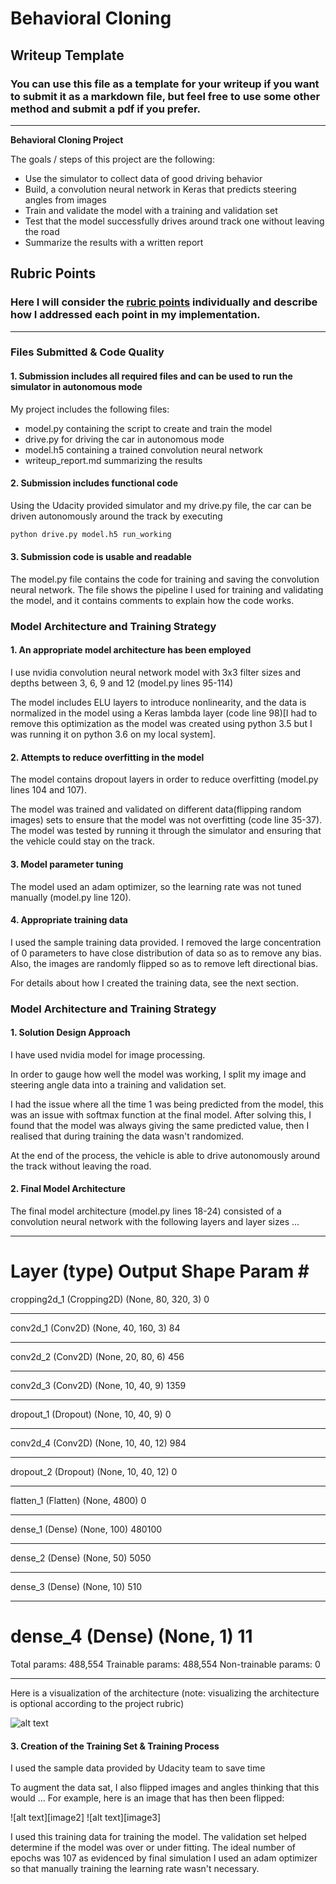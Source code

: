 # **Behavioral Cloning** 

## Writeup Template

### You can use this file as a template for your writeup if you want to submit it as a markdown file, but feel free to use some other method and submit a pdf if you prefer.

---

**Behavioral Cloning Project**

The goals / steps of this project are the following:
* Use the simulator to collect data of good driving behavior
* Build, a convolution neural network in Keras that predicts steering angles from images
* Train and validate the model with a training and validation set
* Test that the model successfully drives around track one without leaving the road
* Summarize the results with a written report


[//]: # (Image References)

[image1]: ./model.png "Model Visualization"
[image6]: ./straight.jpg "Normal Image"
[image7]: ./flip.jpg "Flipped Image"

## Rubric Points
### Here I will consider the [rubric points](https://review.udacity.com/#!/rubrics/432/view) individually and describe how I addressed each point in my implementation.  

---
### Files Submitted & Code Quality

#### 1. Submission includes all required files and can be used to run the simulator in autonomous mode

My project includes the following files:
* model.py containing the script to create and train the model
* drive.py for driving the car in autonomous mode
* model.h5 containing a trained convolution neural network 
* writeup_report.md summarizing the results

#### 2. Submission includes functional code
Using the Udacity provided simulator and my drive.py file, the car can be driven autonomously around the track by executing 
```sh
python drive.py model.h5 run_working
```

#### 3. Submission code is usable and readable

The model.py file contains the code for training and saving the convolution neural network. The file shows the pipeline I used for training and validating the model, and it contains comments to explain how the code works.

### Model Architecture and Training Strategy

#### 1. An appropriate model architecture has been employed

I use nvidia convolution neural network model with 3x3 filter sizes and depths between 3, 6, 9 and 12 (model.py lines 95-114) 

The model includes ELU layers to introduce nonlinearity, and the data is normalized in the model using a Keras lambda layer (code line 98)[I had to remove this optimization as the model was created using python 3.5 but I was running it on python 3.6 on my local system]. 

#### 2. Attempts to reduce overfitting in the model

The model contains dropout layers in order to reduce overfitting (model.py lines 104 and 107). 

The model was trained and validated on different data(flipping random images) sets to ensure that the model was not overfitting (code line 35-37). The model was tested by running it through the simulator and ensuring that the vehicle could stay on the track.

#### 3. Model parameter tuning

The model used an adam optimizer, so the learning rate was not tuned manually (model.py line 120).

#### 4. Appropriate training data

I used the sample training data provided. I removed the large concentration of 0 parameters to have close distribution of data so as to remove any bias. Also, the images are randomly flipped so as to remove left directional bias.


For details about how I created the training data, see the next section. 

### Model Architecture and Training Strategy

#### 1. Solution Design Approach

I have used nvidia model for image processing.

In order to gauge how well the model was working, I split my image and steering angle data into a training and validation set.

I had the issue where all the time 1 was being predicted from the model, this was an issue with softmax function at the final model. After solving this, I found that the model was always giving the same predicted value, then I realised that during training the data wasn't randomized. 

At the end of the process, the vehicle is able to drive autonomously around the track without leaving the road.

#### 2. Final Model Architecture

The final model architecture (model.py lines 18-24) consisted of a convolution neural network with the following layers and layer sizes ...
_________________________________________________________________
Layer (type)                 Output Shape              Param #   
=================================================================
cropping2d_1 (Cropping2D)    (None, 80, 320, 3)        0         
_________________________________________________________________
conv2d_1 (Conv2D)            (None, 40, 160, 3)        84        
_________________________________________________________________
conv2d_2 (Conv2D)            (None, 20, 80, 6)         456       
_________________________________________________________________
conv2d_3 (Conv2D)            (None, 10, 40, 9)         1359      
_________________________________________________________________
dropout_1 (Dropout)          (None, 10, 40, 9)         0         
_________________________________________________________________
conv2d_4 (Conv2D)            (None, 10, 40, 12)        984       
_________________________________________________________________
dropout_2 (Dropout)          (None, 10, 40, 12)        0         
_________________________________________________________________
flatten_1 (Flatten)          (None, 4800)              0         
_________________________________________________________________
dense_1 (Dense)              (None, 100)               480100    
_________________________________________________________________
dense_2 (Dense)              (None, 50)                5050      
_________________________________________________________________
dense_3 (Dense)              (None, 10)                510       
_________________________________________________________________
dense_4 (Dense)              (None, 1)                 11        
=================================================================
Total params: 488,554
Trainable params: 488,554
Non-trainable params: 0
_________________________________________________________________


Here is a visualization of the architecture (note: visualizing the architecture is optional according to the project rubric)

![alt text][image1]

#### 3. Creation of the Training Set & Training Process

I used the sample data provided by Udacity team to save time

To augment the data sat, I also flipped images and angles thinking that this would ... For example, here is an image that has then been flipped:

![alt text][image2]
![alt text][image3]


I used this training data for training the model. The validation set helped determine if the model was over or under fitting. The ideal number of epochs was 107 as evidenced by final simulation I used an adam optimizer so that manually training the learning rate wasn't necessary.
